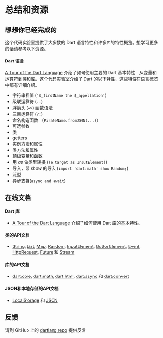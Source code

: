 # 总结和资源

## 想想你已经完成的

这个代码实验室提供了大多数的 Dart 语言特性和许多库的特性概览。想学习更多的话请参考以下资源。

#### Dart 语言

[A Tour of the Dart Language](https://www.dartlang.org/docs/dart-up-and-running/ch02.html) 介绍了如何使用主要的 Dart 基本特性，从变量和运算符到类和库。这个代码实验室介绍了 Dart 的以下特性，这些特性在语言概览中都有详细介绍。

* 字符串插值 (```'$_firstName the $_appellation'```)
* 级联运算符 (```..```)
* 胖箭头 (```=>```) 函数语法
* 三目运算符 (```?:```) 
* 命名构造函数 （```PirateName.fromJSON(...)```）
* 可选参数
* 类
* getters
* 实例方法和属性
* 类方法和属性
* 顶级变量和函数
* 用 *as* 做类型转换 (```(e.target as InputElement)```)
* 导入，带 *show* 的导入 (```import 'dart:math' show Random;```)
* 泛型
* 异步支持(```async and await```)

## 在线文档

#### Dart 库

* [A Tour of the Dart Language](https://www.dartlang.org/docs/dart-up-and-running/ch02.html) 介绍了如何使用 Dart 库的基本特性。

#### 类的API文档

* [String](https://api.dartlang.org/dart_core/String.html), [List](https://api.dartlang.org/dart_core/List.html), [Map](https://api.dartlang.org/dart_core/Map.html), [Random](https://api.dartlang.org/dart_math/Random.html), [InputElement](https://api.dartlang.org/dart_html/InputElement.html), [ButtonElement](https://api.dartlang.org/dart_html/ButtonElement.html), [Event](https://api.dartlang.org/dart_html/Event.html), [HttpRequest](https://api.dartlang.org/dart_html/HttpRequest.html), [Future](https://api.dartlang.org/dart_async/Future.html) 和 [Stream](https://api.dartlang.org/dart_async/Stream.html)

#### 库的API文档

* [dart:core](https://api.dartlang.org/dart_core.html), [dart:math](https://api.dartlang.org/dart_math.html), [dart:html](https://api.dartlang.org/dart_html.html), [dart:async](https://api.dartlang.org/dart_async.html) 和 [dart:convert](https://api.dartlang.org/dart_convert.html)

#### JSON和本地存储的API文档

* [LocalStorage](https://api.dartlang.org/dart_html/Window.html#localStorage) 和 [JSON](https://api.dartlang.org/dart_convert.html#JSON)

## 反馈

请到 GitHub 上的 [dartlang repo](https://github.com/dart-lang/www.dartlang.org/issues) 提供反馈